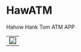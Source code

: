 # HawATM
Hahow Hank Tom ATM APP

<table><tr>
<td><img src=https://user-images.githubusercontent.com/49628667/71443773-d650c400-2747-11ea-9dd0-0fe3dc650ad5.png border=1></td>
</tr></table>
